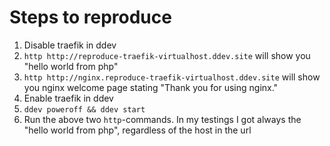 # Steps to reproduce

1. Disable traefik in ddev
2. `http http://reproduce-traefik-virtualhost.ddev.site` will show you "hello world from php"
3. `http http://nginx.reproduce-traefik-virtualhost.ddev.site` will show you nginx welcome page stating "Thank you for using nginx."
4. Enable traefik in ddev
5. `ddev poweroff && ddev start`
6. Run the above two `http`-commands. In my testings I got always the "hello world from php", regardless of the host in the url

